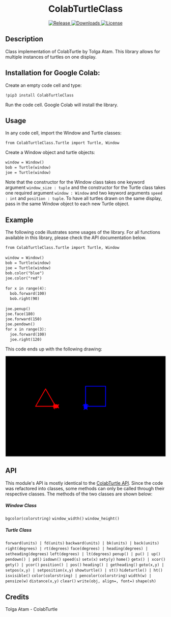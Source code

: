 <h1 align="center">ColabTurtleClass</h1>

<p align="center">
  <a href="https://github.com/Abstrqt/ColabTurtleClass/releases" target="_blank">
    <img alt="Release" src="https://img.shields.io/github/v/release/abstrqt/colabturtleclass?color=56bcd3">   
  </a>      
  <a href="https://pypi.org/project/ColabTurtleClass/" target="_blank">
    <img alt="Downloads" src="https://img.shields.io/pypi/dm/colabturtleclass?color=56bcd3">
  </a>      
  <a href="https://github.com/Abstrqt/ColabTurtleClass/blob/main/LICENSE" target="_blank">
    <img alt="License" src="https://img.shields.io/pypi/l/colabturtleclass?color=56bcd3">
  </a>      
</p>

Description
----
Class implementation of ColabTurtle by Tolga Atam. This library allows for multiple instances of turtles on one display. 


Installation for Google Colab:
----
Create an empty code cell and type:

    !pip3 install ColabTurtleClass

Run the code cell. Google Colab will install the library.


Usage
----
In any code cell, import the Window and Turtle classes:

    from ColabTurtleClass.Turtle import Turtle, Window

Create a Window object and turtle objects:

    window = Window()
    bob = Turtle(window)
    joe = Turtle(window)
    
Note that the constructor for the Window class takes one keyword argument `window_size : tuple` and the constructor for the Turtle class takes one required argument `window : Window` and two keyword arguments `speed : int` and `position : tuple`. To have all turtles drawn on the same display, pass in the same Window object to each new Turtle object.

Example
----

The following code illustrates some usages of the library. For all functions available in this library, please check the API documentation below.

```
from ColabTurtleClass.Turtle import Turtle, Window

window = Window()
bob = Turtle(window)
joe = Turtle(window)
bob.color("blue")
joe.color("red")

for x in range(4):
  bob.forward(100)
  bob.right(90)

joe.penup()
joe.face(180)
joe.forward(150)
joe.pendown()
for x in range(3):
  joe.forward(100)
  joe.right(120)
```

This code ends up with the following drawing:

![Example of two turtles](https://github.com/Abstrqt/ColabTurtleClass/blob/main/example.PNG)


API
----
This module's API is mostly identical to the [ColabTurtle API](https://github.com/tolgaatam/ColabTurtle). Since the code was refactored into classes, some methods can only be called through their respective classes. The methods of the two classes are shown below:

##### Window Class

`bgcolor(colorstring)`
`window_width()`
`window_height()`

##### Turtle Class

`forward(units) | fd(units)`
`backward(units) | bk(units) | back(units)` 
`right(degrees) | rt(degrees)`
`face(degrees) | heading(degrees) | setheading(degrees)` 
`left(degrees) | lt(degrees)` 
`penup() | pu() | up()`
`pendown() | pd()`
`isdown()`
`speed(s)`
`setx(x)`
`sety(y)`
`home()`
`getx() | xcor()`
`gety() | ycor()` 
`position() | pos()`
`heading() | getheading()`
`goto(x,y) | setpos(x,y) | setposition(x,y)` 
`showturtle() | st()`
`hideturtle() | ht()`
`isvisible()` 
`color(colorstring) | pencolor(colorstring)`
`width(w) | pensize(w)`
`distance(x,y)`
`clear()` 
`write(obj, align=, font=)`
`shape(sh)`


Credits
----
Tolga Atam - ColabTurtle 
